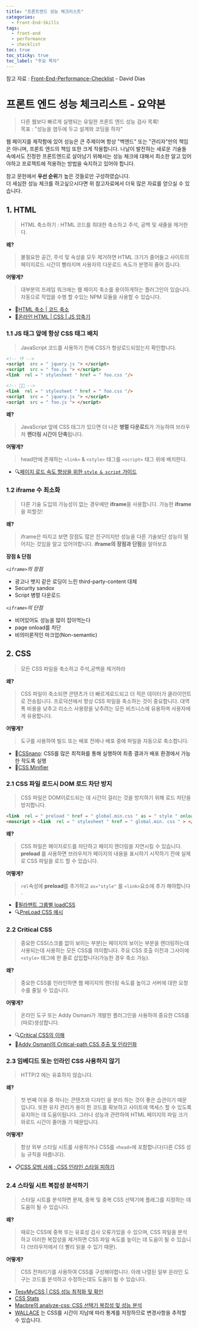 ```yaml
---
title: "프론트엔드 성능 체크리스트"
categories: 
  - Front-End-Skills
tags:
  - front-end
  - performance
  - checklist
toc: true
toc_sticky: true
toc_label: "주요 목차"
---
```


참고 자료 : [Front-End-Performance-Checklist](https://github.com/thedaviddias/Front-End-Performance-Checklist#html) - David Dias

# 프론트 엔드 성능 체크리스트 - 요약본
> 다른 웹보다 빠르게 실행되는 유일한 프론트 엔드 성능 검사 목록!  
목표 : "성능을 염두에 두고 설계와 코딩을 하자"

웹 페이지를 제작함에 있어 성능은 큰 주제이며 항상 "백엔드" 또는 "관리자"만의 책임은 아니며, 프론트 엔드의 책임 또한 크게 작용합니다. 나날이 발전하는 새로운 기술들 속에서도 진정한 프론트엔드로 살아남기 위해서는 성능 체크에 대해서 최소한 알고 있어야하고 프로젝트에 적용하는 방법을 숙지하고 있어야 합니다.  

참고 문헌에서 **우선 순위**가 높은 것들로만 구성하였습니다.  
더 세심한 성능 체크를 하고싶으시다면 위 참고자료에서 더욱 많은 자료를 얻으실 수 있습니다.

## 1. HTML
> HTML 축소하기 : HTML 코드를 최대한 축소하고 주석, 공백 및 새줄을 제거한다.

**왜?**  
> 불필요한 공간, 주석 및 속성을 모두 제거하면 HTML 크기가 줄어들고 사이트의 페이지로드 시간이 빨라지며 사용자의 다운로드 속도가 분명히 줄어 듭니다.

**어떻게?**  
> 대부분의 프레임 워크에는 웹 페이지 축소를 용이하게하는 플러그인이 있습니다. 자동으로 작업을 수행 할 수있는 NPM 모듈을 사용할 수 있습니다. 

- 🎁[HTML 축소 | 코드 축소](http://minifycode.com/html-minifier/)
- 🎁[온라인 HTML | CSS | JS 압축기](https://refresh-sf.com/)


### 1.1 JS 태그 앞에 항상 CSS 태그 배치
> JavaScript 코드를 사용하기 전에 CSS가 항상로드되었는지 확인합니다.

```html
<!-- 👎 --> 
<script  src = " jquery.js "> </script> 
<script  src = " foo.js "> </script> 
<link  rel = " stylesheet " href = " foo.css "/>

<!-- 👍🏻 --> 
<link  rel = " stylesheet " href = " foo.css "/>
<script  src = " jquery.js "> </script> 
<script  src = " foo.js "> </script>
```

**왜?**  
> JavaScript 앞에 CSS 태그가 있으면 더 나은 **병렬 다운로드**가 가능하여 브라우저 **렌더링 시간이 단축**됩니다.


**어떻게?**
> head안에 존재하는 `<link>` & `<style>` 태그를 `<script>` 태그 위에 배치한다.

- 🔍[페이지 로드 속도 향상을 위한 `style & script` 가이드](https://www.internetmarketingninjas.com/tools/free-tools/pagespeed)

### 1.2 iframe 수 최소화
> 다른 기술 도입의 가능성이 없는 경우에만 **iframe**을 사용합니다. 가능한 **iframe**을 피할것!

**왜?**  
> iframe은 따지고 보면 장점도 많은 친구이지만 성능을 다른 기술보단 성능이 떨어지는 것임을 알고 있어야합니다. **iframe의 장점과 단점**을 알아보죠

**장점 & 단점**

*`<iframe>`의 장점*  
- 광고나 뱃지 같은 로딩이 느린 third-party-content 대체
- Security sandox
- Script 병렬 다운로드  

*`<iframe>`의 단점*
- 비어있어도 성능을 많이 잡아먹는다
- page onload를 차단
- 비의미론적인 마크업(Non-semantic)

## 2. CSS
> 모든 CSS 파일을 축소하고 주석,공백을 제거하라

**왜?**
> CSS 파일이 축소되면 콘텐츠가 더 빠르게로드되고 더 적은 데이터가 클라이언트로 전송됩니다. 프로덕션에서 항상 CSS 파일을 축소하는 것이 중요합니다. 대역폭 비용을 낮추고 리소스 사용량을 낮추려는 모든 비즈니스에 유용하며 사용자에게 유용합니다.

**어떻게?**
> 도구를 사용하여 빌드 또는 배포 전에나 배포 중에 파일을 자동으로 축소합니다.

- 🎁[CSSnano](https://cssnano.co/): CSS를 많은 최적화를 통해 실행하여 최종 결과가 배포 환경에서 가능한 작도록 실행
- 🎁[CSS Minifier](https://goonlinetools.com/css-minifier/)


### 2.1 CSS 파일 로드시 DOM 로드 차단 방지
> CSS 파일은 DOM이로드되는 데 시간이 걸리는 것을 방지하기 위해 로드 차단을 방지합니다.
```html
<link  rel = " preload " href = " global.min.css " as = " style " onload = " this.rel = 'stylesheet' "> 
<noscript > <link  rel = " stylesheet " href = " global.min. css " > </noscript >
```
**왜?**
> CSS 파일은 페이지로드를 차단하고 페이지 렌더링을 지연시킬 수 있습니다. **preload** 를 사용하면 브라우저가 페이지의 내용을 표시하기 시작하기 전에 실제로 CSS 파일을 로드 할 수 있습니다.

**어떻게?**
> `rel`속성에 **preload**를 추가하고 `as="style"` 를 `<link>`요소에 추가 해야합니다 .
- 🎁[필라멘트 그룹별 loadCSS](https://github.com/filamentgroup/loadCSS)
- 🔍[PreLoad CSS 예시](https://gist.github.com/thedaviddias/c24763b82b9991e53928e66a0bafc9bf)

### 2.2 Critical CSS
> 중요한 CSS(스크롤 없이 보이는 부분)는 페이지의 보이는 부분을 렌더링하는데 사용되는데 사용하는 모든 CSS를 의미합니다. 주요 CSS 호출 이전과 그사이에  `<style>` 태그에 한 줄로 삽입합니다(가능한 경우 축소 가능).

**왜?**
> 중요한 CSS를 인라인하면 웹 페이지의 렌더링 속도를 높이고 서버에 대한 요청 수를 줄일 수 있습니다.

**어떻게?**
> 온라인 도구 또는 Addy Osmani가 개발한 플러그인을 사용하여 중요한 CSS를 (따로)생성합니다.

- 🔍[Critical CSS의 이해](https://www.smashingmagazine.com/2015/08/understanding-critical-css/)
- 🎁[Addy Osmani의 Critical-path CSS 추출 및 인라인화](https://github.com/addyosmani/critical)

### 2.3 임베디드 또는 인라인 CSS 사용하지 않기
> HTTP/2 에는 유효하지 않습니다.

**왜?**
> 첫 번째 이유 중 하나는 콘텐츠와 디자인 을 분리 하는 것이 좋은 습관이기 때문 입니다. 또한 유지 관리가 용이 ​​한 코드를 확보하고 사이트에 액세스 할 수 있도록 유지하는 데 도움이됩니다. 그러나 성능과 관련하여 HTML 페이지의 파일 크기와로드 시간이 줄어들 기 때문입니다.

**어떻게?**
> 항상 외부 스타일 시트를 사용하거나 CSS를 `<head>`에 포함합니다(다른 CSS 성능 규칙을 따릅니다).

- 📋[CSS 모범 사례 : CSS 인라인 스타일 피하기](https://www.lifewire.com/avoid-inline-styles-for-css-3466846)

### 2.4 스타일 시트 복잡성 분석하기
> 스타일 시트를 분석하면 문제, 중복 및 중복 CSS 선택기에 플래그를 지정하는 데 도움이 될 수 있습니다.

**왜?**
> 때로는 CSS에 중복 또는 유효성 검사 오류가있을 수 있으며, CSS 파일을 분석하고 이러한 복잡성을 제거하면 CSS 파일 속도를 높이는 데 도움이 될 수 있습니다 (브라우저에서 더 빨리 읽을 수 있기 때문).

**어떻게?**
> CSS 전처리기를 사용하여 CSS를 구성해야합니다. 아래 나열된 일부 온라인 도구는 코드를 분석하고 수정하는데도 도움이 될 수 있습니다.

- [TesyMyCSS | CSS 성능 최적화 및 확인](https://www.testmycss.com/)
- [CSS Stats](https://cssstats.com/)
- [Macbre의 analyze-css: CSS 선택기 복잡성 및 성능 분석](https://github.com/macbre/analyze-css)
- [WALLACE](https://www.projectwallace.com/) 는 CSS를 시간이 지남에 따라 통계를 저장하므로 변경사항을 추적할 수 있습니다.